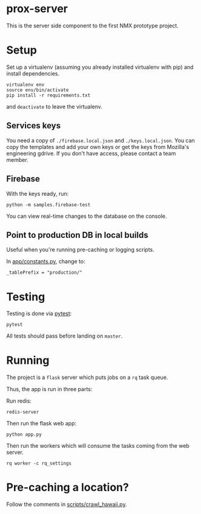 # prox-server
This is the server side component to the first NMX prototype project.

# Setup
Set up a virtualenv (assuming you already installed virtualenv with pip) and install dependencies.

    virtualenv env
    source env/bin/activate
    pip install -r requirements.txt

and `deactivate` to leave the virtualenv.

## Services keys
You need a copy of `./firebase.local.json` and `./keys.local.json`. You can
copy the templates and add your own keys or get the keys from Mozilla's
engineering gdrive. If you don't have access, please contact a team member.

## Firebase
With the keys ready, run:

    python -m samples.firebase-test

You can view real-time changes to the database on the console.

## Point to production DB in local builds
Useful when you're running pre-caching or logging scripts.

In [app/constants.py][const-tableprefix], change to:

    _tablePrefix = "production/"

# Testing
Testing is done via [pytest](pytest.org):

    pytest

All tests should pass before landing on `master`.

# Running

The project is a `flask` server which puts jobs on a `rq` task queue.

Thus, the app is run in three parts:

Run redis:

    redis-server

Then run the flask web app:

    python app.py

Then run the workers which will consume the tasks coming from the web server.

    rq worker -c rq_settings

# Pre-caching a location?
Follow the comments in [scripts/crawl_hawaii.py][crawl.py].

[const-tableprefix]: https://github.com/mozilla-mobile/prox-server/blob/22f2af4759e13612de62619ef0b37a2360a875bc/app/constants.py#L17
[crawl.py]: https://github.com/mozilla-mobile/prox-server/blob/master/scripts/crawl_hawaii.py
